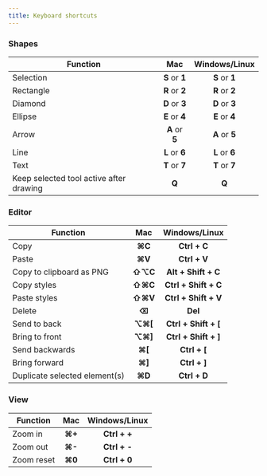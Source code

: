 ```yaml
---
title: Keyboard shortcuts
---
```


### Shapes

| Function                                |      Mac       | Windows/Linux  |
| --------------------------------------- | :------------: | :------------: |
| Selection                               | **S** or **1** | **S** or **1** |
| Rectangle                               | **R** or **2** | **R** or **2** |
| Diamond                                 | **D** or **3** | **D** or **3** |
| Ellipse                                 | **E** or **4** | **E** or **4** |
| Arrow                                   | **A** or **5** | **A** or **5** |
| Line                                    | **L** or **6** | **L** or **6** |
| Text                                    | **T** or **7** | **T** or **7** |
| Keep selected tool active after drawing |     **Q**      |     **Q**      |

### Editor

| Function                      |   Mac    |    Windows/Linux     |
| ----------------------------- | :------: | :------------------: |
| Copy                          |  **⌘C**  |     **Ctrl + C**     |
| Paste                         |  **⌘V**  |     **Ctrl + V**     |
| Copy to clipboard as PNG      | **⇧⌥C**  | **Alt + Shift + C**  |
| Copy styles                   | **⇧⌘C**  | **Ctrl + Shift + C** |
| Paste styles                  | **⇧⌘V**  | **Ctrl + Shift + V** |
| Delete                        |  **⌫**   |       **Del**        |
| Send to back                  | **⌥⌘\[** | **Ctrl + Shift + [** |
| Bring to front                | **⌥⌘\]** | **Ctrl + Shift + ]** |
| Send backwards                | **⌘\[**  |     **Ctrl + [**     |
| Bring forward                 | **⌘\]**  |     **Ctrl + ]**     |
| Duplicate selected element(s) |  **⌘D**  |     **Ctrl + D**     |

### View

| Function   |  Mac   | Windows/Linux |
| ---------- | :----: | :-----------: |
| Zoom in    | **⌘+** | **Ctrl + +**  |
| Zoom out   | **⌘-** | **Ctrl + -**  |
| Zoom reset | **⌘0** | **Ctrl + 0**  |

